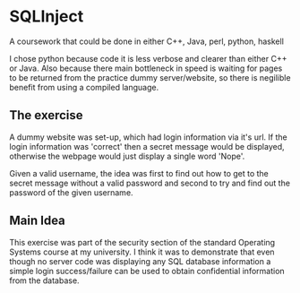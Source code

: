 # SQLInject

A coursework that could be done in either C++, Java, perl, python, haskell

I chose python because code it is less verbose and clearer than either C++ or
Java. Also because there main bottleneck in speed is waiting for pages to be
returned from the practice dummy server/website, so there is negilible benefit
from using a compiled language.

## The exercise

A dummy website was set-up, which had login information via it's url. If the
login information was 'correct' then a secret message would be displayed,
otherwise the webpage would just display a single word 'Nope'.

Given a valid username, the idea was first to find out how to get to the secret
message without a valid password and second to try and find out the password of
the given username. 

## Main Idea

This exercise was part of the security section of the standard Operating Systems
course at my university. I think it was to demonstrate that even though no
server code was displaying any SQL database information a simple login
success/failure can be used to obtain confidential information from the
database.
